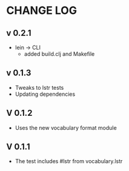 
# CHANGE LOG
## v 0.2.1
- lein -> CLI
  - added build.clj and Makefile
## v 0.1.3
- Tweaks to lstr tests
- Updating dependencies
## V 0.1.2 
- Uses the new vocabulary format module

## V 0.1.1
- The test includes #lstr from vocabulary.lstr
